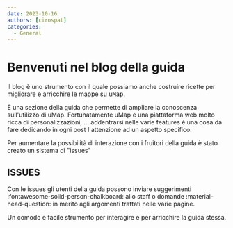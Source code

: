 ```yaml
---
date: 2023-10-16
authors: [cirospat]
categories:
  - General
---
```


# Benvenuti nel blog della guida

Il blog è uno strumento con il quale possiamo anche costruire ricette per migliorare e arricchire le mappe su <kbd>uMap</kbd>.

È una sezione della guida che permette di ampliare la conoscenza sull'utilizzo di uMap. Fortunatamente uMap è una piattaforma web molto ricca di personalizzazioni, ... addentrarsi nelle varie features è una cosa da fare dedicando in ogni post l'attenzione ad un aspetto specifico.

<!-- more -->

Per aumentare la possibilità di interazione con i fruitori della guida è stato creato un sistema di "issues"


## ISSUES

Con le issues gli utenti della guida possono inviare suggerimenti :fontawesome-solid-person-chalkboard: allo staff o domande  :material-head-question: in merito agli argomenti trattati nelle varie pagine.

Un comodo e facile strumento per interagire e per arricchire la guida stessa.

